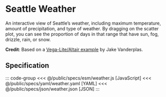 <script setup>
  import { coordinator } from '@uwdata/vgplot';
  coordinator().clear();
</script>

# Seattle Weather

An interactive view of Seattle’s weather, including maximum temperature, amount of precipitation, and type of weather. By dragging on the scatter plot, you can see the proportion of days in that range that have sun, fog, drizzle, rain, or snow.

<Example spec="/specs/yaml/weather.yaml" />

**Credit**: Based on a [Vega-Lite/Altair example](https://vega.github.io/vega-lite/examples/interactive_seattle_weather.html) by Jake Vanderplas.

## Specification

::: code-group
<<< @/public/specs/esm/weather.js [JavaScript]
<<< @/public/specs/yaml/weather.yaml [YAML]
<<< @/public/specs/json/weather.json [JSON]
:::
